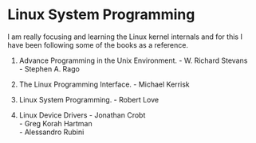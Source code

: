 # Linux System Programming 

I am really focusing and learning the Linux kernel internals and for this I have been following some of the books as a reference. <br> 

1. Advance Programming in the Unix Environment. 
                         - W. Richard Stevans <br> 
                         - Stephen A. Rago <br> 
2. The Linux Programming Interface. 
			- Michael Kerrisk <br>

3. Linux System Programming. 
			- Robert Love <br> 

4. Linux Device Drivers 
			- Jonathan Crobt <br> 
			- Greg Korah Hartman <br>
			- Alessandro Rubini <br>
